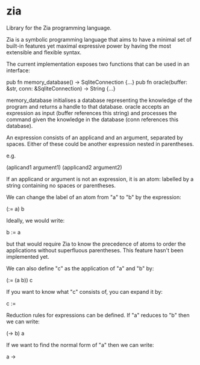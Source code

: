 # zia
Library for the Zia programming language.

Zia is a symbolic programming language that aims to have a minimal set of built-in features yet maximal expressive power by having the most extensible and flexible syntax.

The current implementation exposes two functions that can be used in an interface:

pub fn memory_database() -> SqliteConnection {...}
pub fn oracle(buffer: &str, conn: &SqliteConnection) -> String {...}

memory_database initialises a database representing the knowledge of the program and returns a handle to that database.
oracle accepts an expression as input (buffer references this string) and processes the command given the knowledge in the database (conn references this database).

An expression consists of an applicand and an argument, separated by spaces. Either of these could be another expression nested in parentheses.

e.g.

(aplicand1 argument1) (applicand2 argument2)

If an applicand or argument is not an expression, it is an atom: labelled by a string containing no spaces or parentheses.

We can change the label of an atom from "a" to "b" by the expression:

(:= a) b

Ideally, we would write:

b := a

but that would require Zia to know the precedence of atoms to order the applications without superfluous parentheses. This feature hasn't been implemented yet.

We can also define "c" as the application of "a" and "b" by:

(:= (a b)) c

If you want to know what "c" consists of, you can expand it by:

c :=

Reduction rules for expressions can be defined. If "a" reduces to "b" then we can write:

(-> b) a

If we want to find the normal form of "a" then we can write:

a ->
